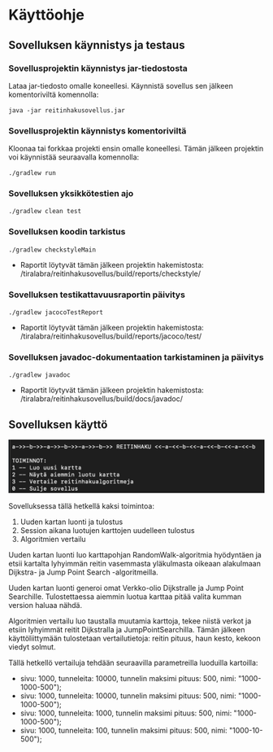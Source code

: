 # Käyttöohje

## Sovelluksen käynnistys ja testaus

### Sovellusprojektin käynnistys jar-tiedostosta

Lataa jar-tiedosto omalle koneellesi. Käynnistä sovellus sen jälkeen komentoriviltä komennolla: 

    java -jar reitinhakusovellus.jar

### Sovellusprojektin käynnistys komentoriviltä

Kloonaa tai forkkaa projekti ensin omalle koneellesi. Tämän jälkeen projektin voi käynnistää seuraavalla komennolla:

    ./gradlew run

### Sovelluksen yksikkötestien ajo

    ./gradlew clean test

### Sovelluksen koodin tarkistus

    ./gradlew checkstyleMain

- Raportit löytyvät tämän jälkeen projektin hakemistosta: /tiralabra/reitinhakusovellus/build/reports/checkstyle/

### Sovelluksen testikattavuusraportin päivitys

    ./gradlew jacocoTestReport

- Raportit löytyvät tämän jälkeen projektin hakemistosta: /tiralabra/reitinhakusovellus/build/reports/jacoco/test/

### Sovelluksen javadoc-dokumentaation tarkistaminen ja päivitys

    ./gradlew javadoc

- Raportit löytyvät tämän jälkeen projektin hakemistosta: /tiralabra/reitinhakusovellus/build/docs/javadoc/

## Sovelluksen käyttö

![Ohjelman toiminnot](kuvat/toiminnot.png)

Sovelluksessa tällä hetkellä kaksi toimintoa:
1) Uuden kartan luonti ja tulostus
2) Session aikana luotujen karttojen uudelleen tulostus
3) Algoritmien vertailu

Uuden kartan luonti luo karttapohjan RandomWalk-algoritmia hyödyntäen ja etsii kartalta lyhyimmän reitin vasemmasta yläkulmasta oikeaan alakulmaan Dijkstra- ja Jump Point Search -algoritmeilla.

Uuden kartan luonti generoi omat Verkko-olio Dijkstralle ja Jump Point Searchille. Tulostettaessa aiemmin luotua karttaa pitää valita kumman version haluaa nähdä.

Algoritmien vertailu luo taustalla muutamia karttoja, tekee niistä verkot ja etsiin lyhyimmät reitit Dijkstralla ja JumpPointSearchilla. Tämän jälkeen käyttöliittymään tulostetaan vertailutietoja: reitin pituus, haun kesto, kekoon viedyt solmut.

Tällä hetkellö vertailuja tehdään seuraavilla parametreilla luoduilla kartoilla:
- sivu: 1000, tunneleita: 10000, tunnelin maksimi pituus: 500, nimi: "1000-1000-500");
- sivu: 1000, tunneleita: 10000, tunnelin maksimi pituus: 500, nimi: "1000-1000-500");
- sivu: 1000, tunneleita: 1000, tunnelin maksimi pituus: 500, nimi: "1000-1000-500");
- sivu: 1000, tunneleita: 100, tunnelin maksimi pituus: 500, nimi: "1000-10-500");
